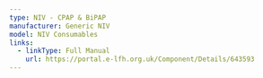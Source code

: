 ```yaml
---
type: NIV - CPAP & BiPAP
manufacturer: Generic NIV
model: NIV Consumables
links:
  - linkType: Full Manual
    url: https://portal.e-lfh.org.uk/Component/Details/643593
---
```

